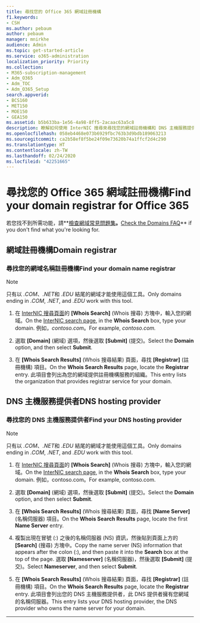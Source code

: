```yaml
---
title: 尋找您的 Office 365 網域註冊機構
f1.keywords:
- CSH
ms.author: pebaum
author: pebaum
manager: mnirkhe
audience: Admin
ms.topic: get-started-article
ms.service: o365-administration
localization_priority: Priority
ms.collection:
- M365-subscription-management
- Adm_O365
- Adm_TOC
- Adm_O365_Setup
search.appverid:
- BCS160
- MET150
- MOE150
- GEA150
ms.assetid: b5b633ba-1e56-4a98-8ff5-2acaac63a5c8
description: 瞭解如何使用 InterNIC 搜尋來尋找您的網域註冊機構和 DNS 主機服務提供者。
ms.openlocfilehash: 058eb4468e073b6929fbc763b3d9bdb189063213
ms.sourcegitcommit: ca2b58ef8f5be24f09e73620b74a1ffcf2d4c290
ms.translationtype: HT
ms.contentlocale: zh-TW
ms.lasthandoff: 02/24/2020
ms.locfileid: "42251665"
---
```

# <a name="find-your-domain-registrar-for-office-365"></a><span data-ttu-id="609d3-103">尋找您的 Office 365 網域註冊機構</span><span class="sxs-lookup"><span data-stu-id="609d3-103">Find your domain registrar for Office 365</span></span>

 <span data-ttu-id="609d3-104">若您找不到所需功能，請**[檢查網域常見問題集](../setup/domains-faq.md)**。</span><span class="sxs-lookup"><span data-stu-id="609d3-104">**[Check the Domains FAQ](../setup/domains-faq.md)** if you don't find what you're looking for.</span></span> 
  
## <a name="domain-registrar"></a><span data-ttu-id="609d3-105">網域註冊機構</span><span class="sxs-lookup"><span data-stu-id="609d3-105">Domain registrar</span></span>
  
### <a name="find-your-domain-name-registrar"></a><span data-ttu-id="609d3-106">尋找您的網域名稱註冊機構</span><span class="sxs-lookup"><span data-stu-id="609d3-106">Find your domain name registrar</span></span>

>[!NOTE]
> <span data-ttu-id="609d3-107">只有以 *.COM*、*.NET*和 *.EDU* 結尾的網域才能使用這個工具。</span><span class="sxs-lookup"><span data-stu-id="609d3-107">Only domains ending in *.COM*, *.NET*, and *.EDU* work with this tool.</span></span>
  
1. <span data-ttu-id="609d3-108">在 [InterNIC 搜尋頁面](https://go.microsoft.com/fwlink/p/?LinkId=402770)的 **[Whois Search]** (Whois 搜尋) 方塊中，輸入您的網域。</span><span class="sxs-lookup"><span data-stu-id="609d3-108">On the [InterNIC search page](https://go.microsoft.com/fwlink/p/?LinkId=402770), in the **Whois Search** box, type your domain.</span></span> <span data-ttu-id="609d3-109">例如，*contoso.com*。</span><span class="sxs-lookup"><span data-stu-id="609d3-109">For example,  *contoso.com.*</span></span> 
    
2. <span data-ttu-id="609d3-110">選取 **[Domain]** (網域) 選項，然後選取 **[Submit]** (提交)。</span><span class="sxs-lookup"><span data-stu-id="609d3-110">Select the **Domain** option, and then select **Submit**.</span></span>
    
3. <span data-ttu-id="609d3-111">在 **[Whois Search Results]** (Whois 搜尋結果) 頁面，尋找 **[Registrar]** (註冊機構) 項目。</span><span class="sxs-lookup"><span data-stu-id="609d3-111">On the **Whois Search Results** page, locate the **Registrar** entry.</span></span> <span data-ttu-id="609d3-112">此項目會列出為您的網域提供註冊機構服務的組織。</span><span class="sxs-lookup"><span data-stu-id="609d3-112">This entry lists the organization that provides registrar service for your domain.</span></span> 
    
## <a name="dns-hosting-provider"></a><span data-ttu-id="609d3-113">DNS 主機服務提供者</span><span class="sxs-lookup"><span data-stu-id="609d3-113">DNS hosting provider</span></span>
  
### <a name="find-your-dns-hosting-provider"></a><span data-ttu-id="609d3-114">尋找您的 DNS 主機服務提供者</span><span class="sxs-lookup"><span data-stu-id="609d3-114">Find your DNS hosting provider</span></span>

>[!NOTE]
> <span data-ttu-id="609d3-115">只有以 *.COM*、*.NET*和 *.EDU* 結尾的網域才能使用這個工具。</span><span class="sxs-lookup"><span data-stu-id="609d3-115">Only domains ending in *.COM*, *.NET*, and *.EDU* work with this tool.</span></span>
  
1. <span data-ttu-id="609d3-116">在 [InterNIC 搜尋頁面]( https://go.microsoft.com/fwlink/p/?LinkId=402770)的 **[Whois Search]** (Whois 搜尋) 方塊中，輸入您的網域。</span><span class="sxs-lookup"><span data-stu-id="609d3-116">On the [InterNIC search page]( https://go.microsoft.com/fwlink/p/?LinkId=402770), in the **Whois Search** box, type your domain.</span></span> <span data-ttu-id="609d3-117">例如，contoso.com。</span><span class="sxs-lookup"><span data-stu-id="609d3-117">For example, contoso.com.</span></span> 
    
2. <span data-ttu-id="609d3-118">選取 **[Domain]** (網域) 選項，然後選取 **[Submit]** (提交)。</span><span class="sxs-lookup"><span data-stu-id="609d3-118">Select the **Domain** option, and then select **Submit**.</span></span>
    
3. <span data-ttu-id="609d3-119">在 **[Whois Search Results]** (Whois 搜尋結果) 頁面，尋找 **[Name Server]** (名稱伺服器) 項目。</span><span class="sxs-lookup"><span data-stu-id="609d3-119">On the **Whois Search Results** page, locate the first **Name Server** entry.</span></span> 
    
4. <span data-ttu-id="609d3-120">複製出現在冒號 (:) 之後的名稱伺服器 (NS) 資訊，然後貼到頁面上方的 **[Search]** (搜尋) 方塊中。</span><span class="sxs-lookup"><span data-stu-id="609d3-120">Copy the name server (NS) information that appears after the colon (:), and then paste it into the **Search** box at the top of the page.</span></span> <span data-ttu-id="609d3-121">選取 **[Nameserver]** (名稱伺服器)，然後選取 **[Submit]** (提交)。</span><span class="sxs-lookup"><span data-stu-id="609d3-121">Select **Nameserver**, and then select **Submit**.</span></span>
    
5. <span data-ttu-id="609d3-122">在 **[Whois Search Results]** (Whois 搜尋結果) 頁面，尋找 **[Registrar]** (註冊機構) 項目。</span><span class="sxs-lookup"><span data-stu-id="609d3-122">On the **Whois Search Results** page, locate the **Registrar** entry.</span></span> <span data-ttu-id="609d3-123">此項目會列出您的 DNS 主機服務提供者，此 DNS 提供者擁有您網域的名稱伺服器。</span><span class="sxs-lookup"><span data-stu-id="609d3-123">This entry lists your DNS hosting provider, the DNS provider who owns the name server for your domain.</span></span> 
    
---

